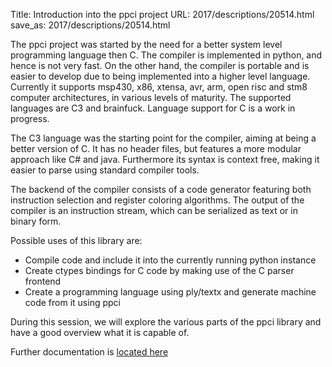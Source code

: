 Title: Introduction into the ppci project
URL: 2017/descriptions/20514.html
save_as: 2017/descriptions/20514.html



The ppci project was started by the need for a better system level programming language then C. The compiler is implemented in python, and hence is not very fast. On the other hand, the compiler is portable and is easier to develop due to being implemented into a higher level language. Currently it supports msp430, x86, xtensa, avr, arm, open risc and stm8 computer architectures, in various levels of maturity. The supported languages are C3 and brainfuck. Language support for C is a work in progress.

The C3 language was the starting point for the compiler, aiming at being a better version of C. It has no header files, but features a more modular approach like C# and java. Furthermore its syntax is context free, making it easier to parse using standard compiler tools.

The backend of the compiler consists of a code generator featuring both instruction selection and register coloring algorithms. The output of the compiler is an instruction stream, which can be serialized as text or in binary form.

Possible uses of this library are:

- Compile code and include it into the currently running python instance
- Create ctypes bindings for C code by making use of the C parser frontend
- Create a programming language using ply/textx and generate machine code from it using ppci

During this session, we will explore the various parts of the ppci library and have a good overview what it is capable of.

Further documentation is [located here](http://ppci.readthedocs.io/en/latest/)